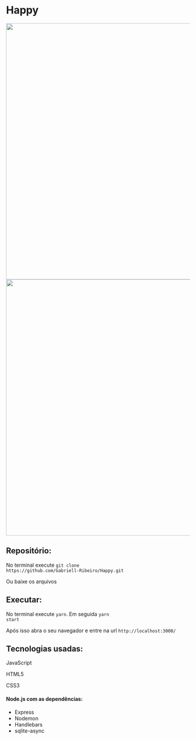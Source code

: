 # Happy

<div>
  <img src="https://user-images.githubusercontent.com/59850458/143662387-0843789b-a621-4dc5-ba24-d448a23810f8.png" width="700px">
  
  <img src="https://user-images.githubusercontent.com/59850458/143662392-f90a3edc-3067-4cff-a819-648c547d0550.png" width="700px">
 </div>

## Repositório:

No terminal execute <code>git clone https://<span></span>github.com/Gabriell-Ribeiro/Happy.git</code>

Ou baixe os arquivos

## Executar:

No terminal execute <code>yarn</code>.
Em seguida <code>yarn start</code>

Após isso abra o seu navegador e entre na url <code>http://<span></span>localhost:3000/</code>
 
## Tecnologias usadas:

JavaScript

HTML5

CSS3

#### Node.js com as dependências:
<ul>
  <li>Express</li>
  <li>Nodemon</li>
  <li>Handlebars</li>
  <li>sqlite-async</li>
</ul>
</div>
